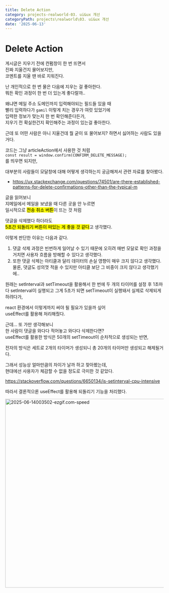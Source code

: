```yaml
---
title: Delete Action
category: projects-realworld-03. ui&ux 개선
categoryPath: projects\realworld\03. ui&ux 개선
date: '2025-06-13'
---
```

# Delete Action  
게시글은 지우기 전에 컨펌창이 한 번 뜨면서  
진짜 지울건지 물어보지만,  
코멘트를 지울 땐 바로 지워진다.

난 개인적으로 한 번 물은 다음에 지우는 걸 좋아한다.  
뭐든 확인 과정이 한 번 더 있는게 좋다랄까..

왜냐면 메일 주소 도메인까지 입력해야되는 필드들 있을 때  
빨리 입력하다가 `gamil` 이렇게 치는 경우가 여럿 있었기에  
입력한 정보가 맞는지 한 번 확인해준다든가,  
지우기 전 확실한건지 확인해주는 과정이 있는걸 좋아한다.

근데 또 어떤 사람은 아니 지울건데 뭘 굳이 또 물어보지? 하면서 싫어하는 사람도 있을거다.

코드는 그냥 articleAction에서 사용한 것 처럼  
`const result = window.confirm(CONFIRM_DELETE_MESSAGE);`  
를 띄우면 되지만,

대부분의 사람들이 모달창에 대해 어떻게 생각하는지 궁금해져서 관련 자료를 찾아봤다.

- https://ux.stackexchange.com/questions/74501/are-there-established-patterns-for-delete-confirmations-other-than-the-typical-m

글을 읽어보니  
지메일에서 메일을 보냈을 때 다른 곳을 안 누르면  
일시적으로 <mark>전송 취소 버튼</mark>이 뜨는 것 처럼

댓글을 삭제했다 하더라도  
<mark>5초간 되돌리기 버튼이 떠있는 게 좋을 것 같다</mark>고 생각했다.

이렇게 판단한 이유는 다음과 같다.  
1. 댓글 삭제 과정은 빈번하게 일어날 수 있기 때문에 오히려 매번 모달로 확인 과정을 거치면 사용자 흐름을 방해할 수 있다고 생각했다.  
2. 또한 댓글 삭제는 아티클과 달리 데이터의 손실 영향이 매우 크지 않다고 생각했다. 물론, 댓글도 성의껏 적을 수 있지만 아티클 보단 그 비중이 크지 않다고 생각했기에..

원래는 setInterval과 setTimeout을 활용해서 한 번에 두 개의 타이머를 설정 후 1초마다 setInterval이 실행되고 그게 5초가 되면 setTimeout이 실행돼서 실제로 삭제되게 하려다가,

react 환경에서 이렇게까지 써야 될 필요가 있을까 싶어  
useEffect를 활용해 처리해줬다.

근데... 또 가만 생각해보니  
한 사람이 댓글을 와다다 적어놓고 와다다 삭제한다면?  
useEffect를 활용한 방식은 50개의 setTimeout이 순차적으로 생성되는 반면,

전자의 방식은 세트로 2개의 타이머가 생성되니 총 20개의 타이머만 생성되고 해제될거다.

그래서 성능상 얼마만큼의 차이가 날까 하고 찾아봤는데,  
현대에선 사용자가 체감할 수 없을 정도로 극미한 것 같았다.

https://stackoverflow.com/questions/6650134/is-setinterval-cpu-intensive

따라서 결론적으론 useEffect를 활용해 되돌리기 기능을 처리했다.

<img src="/images/projects/realworld/03. ui&ux 개선/2025-06-14003502-ezgif.com-speed.gif" alt="2025-06-14003502-ezgif.com-speed" width="600">


